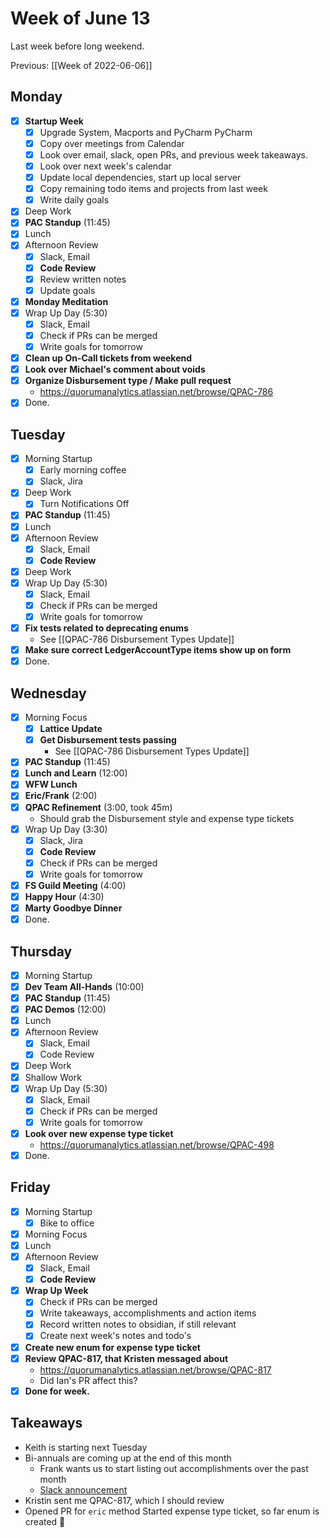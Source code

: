 # Week of June 13
Last week before long weekend.

Previous: [[Week of 2022-06-06]]

## Monday
- [x] **Startup Week**
	- [x] Upgrade System, Macports and PyCharm PyCharm
	- [x] Copy over meetings from Calendar
	- [x] Look over email, slack, open PRs, and previous week takeaways.
	- [x] Look over next week's calendar
	- [x] Update local dependencies, start up local server
	- [x] Copy remaining todo items and projects from last week
	- [x] Write daily goals
- [x] Deep Work
- [x] **PAC Standup** (11:45)
- [x] Lunch
- [x] Afternoon Review
	- [x] Slack, Email
	- [x] **Code Review**
	- [x] Review written notes
	- [x] Update goals
- [x] **Monday Meditation**
- [x] Wrap Up Day (5:30)
	- [x] Slack, Email
	- [x] Check if PRs can be merged
	- [x] Write goals for tomorrow
- [x] **Clean up On-Call tickets from weekend**
- [x] **Look over Michael's comment about voids**
- [x] **Organize Disbursement type / Make pull request**
	- https://quorumanalytics.atlassian.net/browse/QPAC-786
- [x] Done.

## Tuesday
- [x] Morning Startup
	- [x] Early morning coffee
	- [x] Slack, Jira
- [x] Deep Work
	- [x] Turn Notifications Off
- [x] **PAC Standup** (11:45)
- [x] Lunch
- [x] Afternoon Review
	- [x] Slack, Email
	- [x] **Code Review**
- [x] Deep Work
- [x] Wrap Up Day (5:30)
	- [x] Slack, Email
	- [x] Check if PRs can be merged
	- [x] Write goals for tomorrow
- [x] **Fix tests related to deprecating enums**
	- See [[QPAC-786 Disbursement Types Update]]
- [x] **Make sure correct LedgerAccountType items show up on form**
- [x] Done.

## Wednesday
- [x] Morning Focus
	- [x] **Lattice Update**
	- [x] **Get Disbursement tests passing**
		- See [[QPAC-786 Disbursement Types Update]]
- [x] **PAC Standup** (11:45)
- [x] **Lunch and Learn** (12:00)
- [x] **WFW Lunch**
- [x] **Eric/Frank** (2:00)
- [x] **QPAC Refinement** (3:00, took 45m)
	- Should grab the Disbursement style and expense type tickets
- [x] Wrap Up Day (3:30)
	- [x] Slack, Jira
	- [x] **Code Review**
	- [x] Check if PRs can be merged
	- [x] Write goals for tomorrow
- [x] **FS Guild Meeting** (4:00)
- [x] **Happy Hour** (4:30)
- [x] **Marty Goodbye Dinner**
- [x] Done.

## Thursday
 - [x] Morning Startup
 - [x] **Dev Team All-Hands** (10:00)
 - [x] **PAC Standup** (11:45)
 - [x] **PAC Demos** (12:00)
 - [x] Lunch
 - [x] Afternoon Review
	 - [x] Slack, Email
	 - [x] Code Review
 - [x] Deep Work
 - [x] Shallow Work
 - [x] Wrap Up Day (5:30)
	- [x] Slack, Email
	- [x] Check if PRs can be merged
	- [x] Write goals for tomorrow
- [x] **Look over new expense type ticket**
	- https://quorumanalytics.atlassian.net/browse/QPAC-498
- [x] Done.

## Friday
- [x] Morning Startup
	- [x] Bike to office
- [x] Morning Focus
- [x] Lunch
- [x] Afternoon Review
	- [x] Slack, Email
	- [x] **Code Review**
- [x] **Wrap Up Week**
	- [x] Check if PRs can be merged
	- [x] Write takeaways, accomplishments and action items
	- [x] Record written notes to obsidian, if still relevant
	- [x] Create next week's notes and todo's
- [x] **Create new enum for expense type ticket**
- [x] **Review QPAC-817, that Kristen messaged about**
	- https://quorumanalytics.atlassian.net/browse/QPAC-817
	- Did Ian's PR affect this?
- [x] **Done for week.**

## Takeaways
 - Keith is starting next Tuesday
 - Bi-annuals are coming up at the end of this month
	 - Frank wants us to start listing out accomplishments over the past month
	 - [Slack announcement](https://quorumanalytics.slack.com/archives/C04JJQ33T/p1655320361995619)
 - Kristin sent me QPAC-817, which I should review
 - Opened PR for `eric` method
   Started expense type ticket, so far enum is created :shrug: